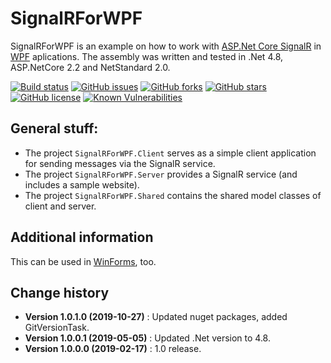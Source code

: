 SignalRForWPF
====================================

SignalRForWPF is an example on how to work with [ASP.Net Core SignalR](https://docs.microsoft.com/de-de/aspnet/core/signalr/introduction?view=aspnetcore-2.2)
in [WPF](https://docs.microsoft.com/en-us/dotnet/framework/wpf/getting-started/introduction-to-wpf-in-vs) aplications.
The assembly was written and tested in .Net 4.8, ASP.NetCore 2.2 and NetStandard 2.0.

[![Build status](https://ci.appveyor.com/api/projects/status/09knyo1qkj6h1s09?svg=true)](https://ci.appveyor.com/project/SeppPenner/signalrforwpf)
[![GitHub issues](https://img.shields.io/github/issues/SeppPenner/SignalRForWPF.svg)](https://github.com/SeppPenner/SignalRForWPF/issues)
[![GitHub forks](https://img.shields.io/github/forks/SeppPenner/SignalRForWPF.svg)](https://github.com/SeppPenner/SignalRForWPF/network)
[![GitHub stars](https://img.shields.io/github/stars/SeppPenner/SignalRForWPF.svg)](https://github.com/SeppPenner/SignalRForWPF/stargazers)
[![GitHub license](https://img.shields.io/badge/license-AGPL-blue.svg)](https://raw.githubusercontent.com/SeppPenner/SignalRForWPF/master/License.txt)
[![Known Vulnerabilities](https://snyk.io/test/github/SeppPenner/SignalRForWPF/badge.svg)](https://snyk.io/test/github/SeppPenner/SignalRForWPF)

## General stuff:
* The project `SignalRForWPF.Client` serves as a simple client application for sending messages via the SignalR service.
* The project `SignalRForWPF.Server` provides a SignalR service (and includes a sample website).
* The project `SignalRForWPF.Shared` contains the shared model classes of client and server.

## Additional information
This can be used in [WinForms](https://docs.microsoft.com/en-us/dotnet/framework/winforms/), too.

Change history
--------------

* **Version 1.0.1.0 (2019-10-27)** : Updated nuget packages, added GitVersionTask.
* **Version 1.0.0.1 (2019-05-05)** : Updated .Net version to 4.8.
* **Version 1.0.0.0 (2019-02-17)** : 1.0 release.
